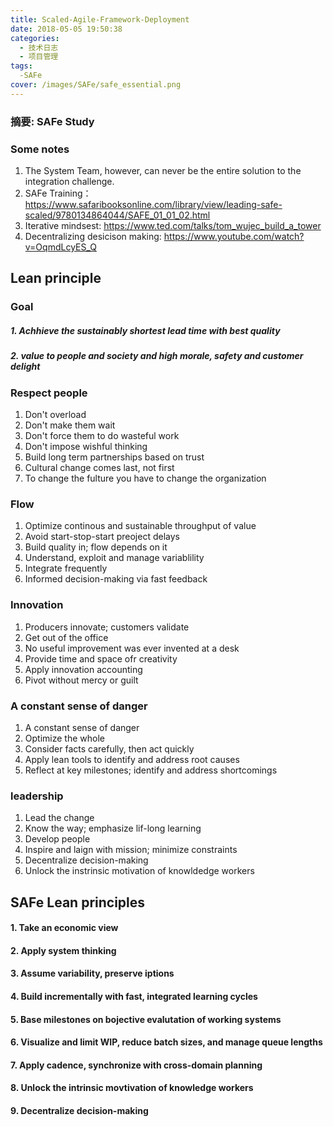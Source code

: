 ```yaml
---
title: Scaled-Agile-Framework-Deployment
date: 2018-05-05 19:50:38
categories:
  - 技术日志
  - 项目管理
tags:
  -SAFe
cover: /images/SAFe/safe_essential.png
---
```

### 摘要: SAFe Study
<!--more-->
### Some notes
1. The System Team, however, can never be the entire solution to the integration challenge. 
2. SAFe Training： https://www.safaribooksonline.com/library/view/leading-safe-scaled/9780134864044/SAFE_01_01_02.html
3. Iterative mindsest: https://www.ted.com/talks/tom_wujec_build_a_tower 
4. Decentralizing desicison making: https://www.youtube.com/watch?v=OqmdLcyES_Q 


## Lean principle
### Goal
##### 1. Achhieve the sustainably shortest lead time with best quality 
##### 2. value to  people and society and high morale, safety and customer delight 

### Respect people
1. Don't overload
2. Don't make them wait
3. Don't force them to do wasteful work
4. Don't impose wishful thinking
5. Build long term partnerships based on trust
6. Cultural change comes last, not first
7. To change the fulture you have to change the organization
### Flow
1. Optimize continous and sustainable throughput of value
2. Avoid start-stop-start preoject delays
3. Build quality in; flow depends on it
4. Understand, exploit and manage variablility
5. Integrate frequently
6. Informed decision-making via fast feedback
### Innovation
1. Producers innovate; customers validate
2. Get out of the office
3. No useful improvement was ever invented at a desk
4. Provide time and space ofr creativity
5. Apply innovation accounting
6. Pivot without mercy or guilt
### A constant sense of danger
1. A constant sense of danger
2. Optimize the whole
2. Consider facts carefully, then act quickly
3. Apply lean tools to identify and address root causes
4. Reflect at key milestones; identify and address shortcomings

### leadership
1. Lead the change 
2. Know the way; emphasize lif-long learning
3. Develop people
4. Inspire and laign with mission; minimize constraints
5. Decentralize decision-making
6. Unlock the instrinsic motivation of knowldedge workers


## SAFe Lean principles
#### 1. Take an economic view
#### 2. Apply system thinking
#### 3. Assume variability, preserve iptions
#### 4. Build incrementally with fast, integrated learning cycles
#### 5. Base milestones on bojective evalutation of working systems
#### 6. Visualize and limit WIP, reduce batch sizes, and manage queue lengths
#### 7. Apply cadence, synchronize with cross-domain planning
#### 8. Unlock the intrinsic movtivation of knowledge workers
#### 9. Decentralize decision-making


